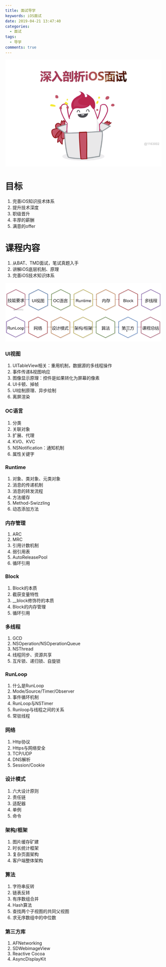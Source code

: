```yaml
---
title: 面试导学
keywords: iOS面试
date: 2019-04-21 13:47:40
categories: 
  - 面试
tags:
  - 导学
comments: true
---
```


![导学](https://raw.githubusercontent.com/HaviLee/Blog-Images/master/Tech/daoxue.png)

# 目标

1. 完善iOS知识技术体系
2. 提升技术深度
3. 职级晋升
4. 丰厚的薪酬
5. 满意的offer

<!--more-->

# 课程内容

1. 从BAT、TMD面试，笔试真题入手
2. 讲解iOS底层机制、原理
3. 完善iOS技术知识体系

![课程安排](https://raw.githubusercontent.com/HaviLee/Blog-Images/master/Tech/kechenganpai.png)

### UI视图

1. UITableView相关：重用机制，数据源的多线程操作
2. 事件传递&视图响应
3. 图像显示原理：控件是如果转化为屏幕的像素
4. UI卡顿、掉帧
5. UI绘制原理、异步绘制
6. 离屏渲染

### OC语言

1. 分类
2. 关联对象
3. 扩展、代理
4. KVO、KVC
5. NSNotification：通知机制
6. 属性关键字

### Runtime

1. 对象、类对象、元类对象
2. 消息的传递机制
3. 消息的转发流程
4. 方法缓存
5. Method-Swizzling
6. 动态添加方法

### 内存管理

1. ARC
2. MRC
3. 引用计数机制
4. 弱引用表
5. AutoReleasePool
6. 循环引用

### Block

1. Block的本质
2. 截获变量特性
3. __block修饰符的本质
4. Block的内存管理
5. 循环引用

### 多线程

1. GCD
2. NSOperation/NSOperationQueue
3. NSThread
4. 线程同步、资源共享
5. 互斥锁、递归锁、自旋锁

### RunLoop

1. 什么是RunLoop
2. Mode/Source/Timer/Observer
3. 事件循环机制
4. RunLoop与NSTimer
5. Runloop与线程之间的关系
6. 常驻线程

### 网络

1. Http协议
2. Https与网络安全
3. TCP/UDP
4. DNS解析
5. Session/Cookie

### 设计模式

1. 六大设计原则
2. 责任链
3. 适配器
4. 单例
5. 命令

### 架构/框架

1. 图片缓存矿建
2. 时长统计框架
3. 复杂页面架构
4. 客户端整体架构

### 算法

1. 字符串反转
2. 链表反转
3. 有序数组合并
4. Hash算法
5. 查找两个子视图的共同父视图
6. 求无序数组中的中位数

### 第三方库

1. AFNetworking
2. SDWebimageView
3. Reactive Cocoa
4. AsyncDisplayKit




